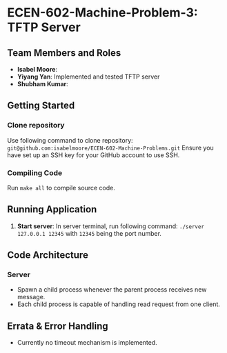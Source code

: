 # ECEN-602-Machine-Problem-3: TFTP Server

## Team Members and Roles ##
- **Isabel Moore**: 
- **Yiyang Yan**: Implemented and tested TFTP server
- **Shubham Kumar**: 

## Getting Started
### Clone repository
Use following command to clone repository: `git@github.com:isabelmoore/ECEN-602-Machine-Problems.git`
Ensure you have set up an SSH key for your GitHub account to use SSH. 

### Compiling Code
Run `make all` to compile source code.

## Running Application
1. **Start server**:
In server terminal, run following command: `./server 127.0.0.1 12345` with `12345` being the port number.

## Code Architecture
### Server
- Spawn a child process whenever the parent process receives new message.
- Each child process is capable of handling read request from one client.

## Errata & Error Handling
- Currently no timeout mechanism is implemented.